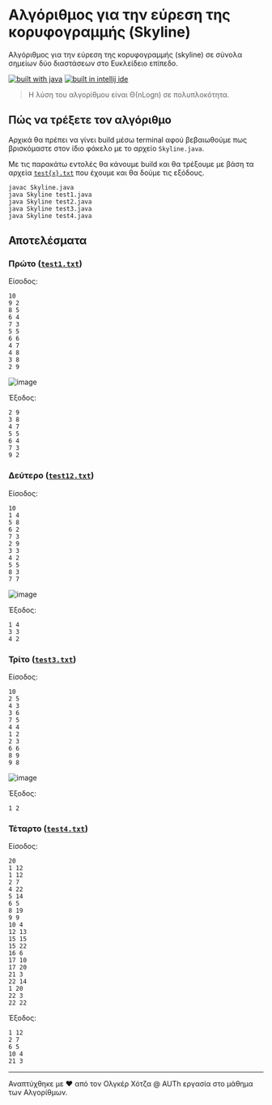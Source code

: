# Αλγόριθμος για την εύρεση της κορυφογραμμής (Skyline)
Αλγόριθμος για την εύρεση της κορυφογραμμής (skyline) σε σύνολα σημείων δύο διαστάσεων στο Ευκλείδειο επίπεδο.

[![built with java](https://img.shields.io/badge/Built%20with-Java-orange?style=for-the-badge&logo=appveyor)](https://www.java.com/en/)
[![built in intellij ide](https://img.shields.io/badge/Built%20in-Intellij%20IDE-lightgrey?style=for-the-badge&logo=appveyor)](https://www.jetbrains.com/)

> Η λύση του αλγορίθμου είναι Θ(nLogn) σε πολυπλοκότητα.

## Πώς να τρέξετε τον αλγόριθμο
Αρχικά θα πρέπει να γίνει build μέσω terminal αφού βεβαιωθούμε πως βρισκόμαστε στον ίδιο φάκελο με το αρχείο `Skyline.java`.

Με τις παρακάτω εντολές θα κάνουμε build και θα τρέξουμε με βάση τα αρχεία [`test{x}.txt`](https://github.com/ochotzas/skyline/blob/main/src/) που έχουμε και θα δούμε τις εξόδους.
```
javac Skyline.java
java Skyline test1.java
java Skyline test2.java
java Skyline test3.java
java Skyline test4.java
```
## Αποτελέσματα

### Πρώτο ([`test1.txt`](https://github.com/ochotzas/skyline/blob/main/src/test1.txt))
Είσοδος:
```
10
9 2
8 5
6 4
7 3
5 5
6 6
4 7
4 8
3 8
2 9
```
![image](https://user-images.githubusercontent.com/74056187/166476681-ca4ba352-d965-4535-b258-c41b1e1a4c80.png)

Έξοδος:
```
2 9
3 8
4 7
5 5
6 4
7 3
9 2
```

### Δεύτερο ([`test12.txt`](https://github.com/ochotzas/skyline/blob/main/src/test2.txt))
Είσοδος:
```
10
1 4
5 8
6 2
7 3
2 9
3 3
4 2
5 5
8 3
7 7
```
![image](https://user-images.githubusercontent.com/74056187/166473036-fd557d77-7c9e-4af6-b25a-a8298325590c.png)

Έξοδος:
```
1 4
3 3
4 2
```

### Τρίτο ([`test3.txt`](https://github.com/ochotzas/skyline/blob/main/src/test3.txt))
Είσοδος:
```
10
2 5
4 3
3 6
7 5
4 4
1 2
2 3
6 6
8 9
9 8
```
![image](https://user-images.githubusercontent.com/74056187/166477178-78a7c79a-4cc4-4732-9922-2cb0801c03d7.png)

Έξοδος:
```
1 2
```

### Τέταρτο ([`test4.txt`](https://github.com/ochotzas/skyline/blob/main/src/test4.txt))
Είσοδος:
```
20
1 12
1 12
2 7
4 22
5 14
6 5
8 19
9 9
10 4
12 13
15 15
15 22
16 6
17 10
17 20
21 3
22 14
1 20
22 3
22 22
```

Έξοδος:
```
1 12
2 7
6 5
10 4
21 3
```
<hr/>

Αναπτύχθηκε με ❤️ από τον Ολγκέρ Χότζα @ AUTh εργασία στο μάθημα των Αλγορίθμων.
